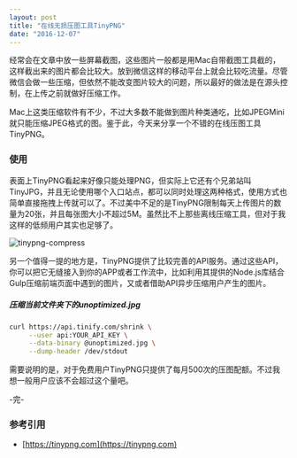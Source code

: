 ```yaml
---
layout: post
title: "在线无损压图工具TinyPNG"
date: "2016-12-07"
---
```


经常会在文章中放一些屏幕截图，这些图片一般都是用Mac自带截图工具截的，这样截出来的图片都会比较大。放到微信这样的移动平台上就会比较吃流量。尽管微信会做一些压缩，但依然不能改变图片较大的问题，所以最好的做法是在源头控制，在上传之前就做好压缩工作。

Mac上这类压缩软件有不少，不过大多数不能做到图片种类通吃，比如JPEGMini就只能压缩JPEG格式的图。鉴于此，今天来分享一个不错的在线压图工具TinyPNG。

### 使用

表面上TinyPNG看起来好像只能处理PNG，但实际上它还有个兄弟站叫TinyJPG，并且无论使用哪个入口站点，都可以同时处理这两种格式，使用方式也简单直接拖拽上传就可以了。不过美中不足的是TinyPNG限制每天上传图片的数量为20张，并且每张图大小不超过5M。虽然比不上那些离线压缩工具，但对于我这样的低频用户其实也足够了。

![tinypng-compress]({{site.IMG_PATH}}/tinypng-compress.png)

另一个值得一提的地方是，TinyPNG提供了比较完善的API服务。通过这些API，你可以把它无缝接入到你的APP或者工作流中，比如利用其提供的Node.js库结合Gulp压缩前端页面中遇到的图片，又或者借助API异步压缩用户产生的图片。

##### 压缩当前文件夹下的unoptimized.jpg
```sh
curl https://api.tinify.com/shrink \
     --user api:YOUR_API_KEY \
     --data-binary @unoptimized.jpg \
     --dump-header /dev/stdout
```

需要说明的是，对于免费用户TinyPNG只提供了每月500次的压图配额。不过我想一般用户应该不会超过这个量吧。

-完-

### 参考引用
+ [https://tinypng.com](https://tinypng.com)